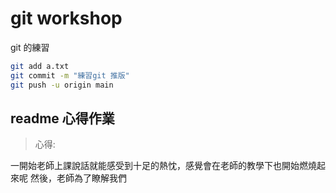 # git workshop

git 的練習
```bash
git add a.txt
git commit -m "練習git 推版"
git push -u origin main

```
## readme 心得作業
>心得:   

一開始老師上課說話就能感受到十足的熱忱，感覺會在老師的教學下也開始燃燒起來呢
然後，老師為了瞭解我們
